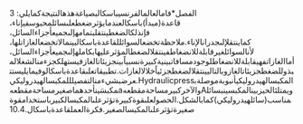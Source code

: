 3 الفصل*قامالعالمالفرنسيباسكالبصياغةهذهالنتيجةكمايلي: قاعدة(مبدأ)باسكالعندمايؤثرضغطعلىسائلمحبوسفيإناء، فإنذلكالضغطينتقلبتمامهإلىجميعأجزاءالسائل، كماينتقلإلىجدرانالإناء.ملاحظةتخضعالسوائللقاعدةباسكالبينمالاتخضعالغازاتلها، لأنالسوائلغيرقابلةللانضغاطفينتقلالضغطالمؤثرعليهابكاملهإلىجميعأجزاءالسائل، أماالغازاتفهيقابلةللانضغاطلوجودمسافاتبينيةكبيرةنسبياًبينجزيئاتالغازفيستهلكجزءمنالشغلالمبذوللضغطجزيئاتالغازوبالتاليينتقلالضغطجزئياًخلالالغازات.تطبيقاتعلىقاعدةباسكالوفيمايليستتعرضبشيءمنالتفصيلللمكبسالهيدروليكي.HydraulicpressالمكبسالهيدروليكيأنبوبةموصلةبمكبسَينأحدهماصغيرمساحةمقطعهaوالآخركبيرمساحةمقطعهAويمتلئالحيزبينالمكبسينبسائلمناسب(سائلهيدروليكي)كمابالشكل.الحصولعلىقوةكبيرةتؤثرعلىالمكبسالكبيرباستخدامقوةصغيرةتؤثرعلىالمكبسالصغير.فكرةالعملقاعدةباسكال.$10.4$